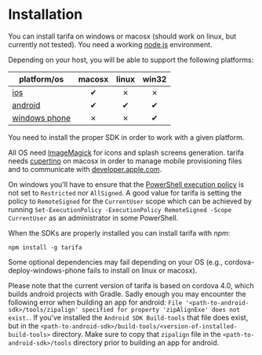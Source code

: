 # Installation

You can install tarifa on windows or macosx (should work on linux, but currently not tested). You need a working
[node.js](http://nodejs.org/) environment.

Depending on your host, you will be able to support the following platforms:

| platform/os                                | macosx | linux | win32 |
| -------------------------------------------|:------:|:-----:|:-----:|
| [ios](http://developer.apple.com/)         | ✔      | ✗     | ✗     |
| [android](http://developer.android.com/)   | ✔      | ✔     | ✔     |
| [windows phone](http://dev.windows.com/en-us/develop/download-phone-sdk) | ✗      | ✗     | ✔     |

You need to install the proper SDK in order to work with a given platform.

All OS need [ImageMagick](http://www.imagemagick.org/) for icons and splash screens generation.
tarifa needs [cupertino](https://github.com/nomad/cupertino) on macosx in order to manage mobile provisioning files and to communicate with
[developer.apple.com](http://developer.apple.com/).

On windows you'll have to ensure that the [PowerShell execution policy](http://technet.microsoft.com/library/hh847748.aspx)
is not set to `Restricted` nor `AllSigned`. A good value for tarifa is setting the policy to `RemoteSigned` for the
`CurrentUser` scope which can be achieved by running
`Set-ExecutionPolicy -ExecutionPolicy RemoteSigned -Scope CurrentUser` as an administrator in some PowerShell.

When the SDKs are properly installed you can install tarifa with *npm*:

```
npm install -g tarifa
```

Some optional dependencies may fail depending on your OS
(e.g., cordova-deploy-windows-phone fails to install on linux or macosx).

Please note that the current version of tarifa is based on cordova 4.0, which builds android projects with Gradle.
Sadly enough you may encounter the following error when building an app for android: `File '<path-to-android-sdk>/tools/zipalign' specified for property 'zipAlignExe' does not exist.`.
If you've installed the `Android SDK Build-tools` that file does exist, but in the `<path-to-android-sdk>/build-tools/<version-of-installed-build-tools>` directory.
Make sure to copy that `zipalign` file in the `<path-to-android-sdk>/tools` directory prior to building an app for android.
